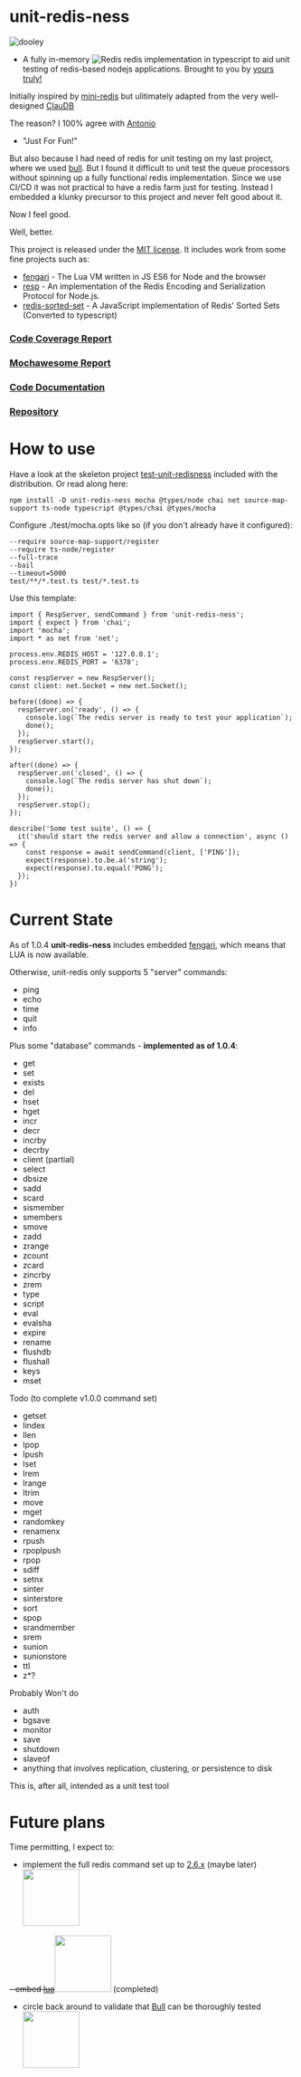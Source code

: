 # unit-redis-ness
![dooley](https://dooleydiligent.github.io/unit-redis-ness/doc/images/dooley.gif)

- A fully in-memory ![Redis][redis] redis implementation in typescript to aid unit testing of redis-based nodejs applications.  Brought to you by [yours truly!](http://www.joeandlane.com)

Initially inspired by [mini-redis](https://github.com/meteor/miniredis) but ulitimately adapted from the very well-designed [ClauDB](https://github.com/tonivade/claudb.git)

The reason?  I 100% agree with [Antonio](https://github.com/tonivade)

- "Just For Fun!"

But also because I had need of redis for unit testing on my last project, where we used [bull](https://www.npmjs.com/package/bull).  But I found it difficult to unit test the queue processors without spinning up a fully functional redis implementation.  Since we use CI/CD it was not practical to have a redis farm just for testing.  Instead I embedded a klunky precursor to this project and never felt good about it.

Now I feel good.

Well, better.

This project is released under the [MIT license](https://opensource.org/licenses/MIT).  It includes work from some fine projects such as:
- [fengari](https://fengari.io/) - The Lua VM written in JS ES6 for Node and the browser
- [resp](https://www.npmjs.com/package/resp) - An implementation of the Redis Encoding and Serialization Protocol for Node.js.
- [redis-sorted-set](https://www.npmjs.com/package/redis-sorted-set) - A JavaScript implementation of Redis' Sorted Sets (Converted to typescript)

### [Code Coverage Report](https://dooleydiligent.github.io/unit-redis-ness/coverage/index.html)
### [Mochawesome Report](https://dooleydiligent.github.io/unit-redis-ness/mochawesome/mochawesome.html)
### [Code Documentation](https://dooleydiligent.github.io/unit-redis-ness/doc/index.html)
### [Repository](https://github.com/dooleydiligent/unit-redis-ness)

# How to use
Have a look at the skeleton project [test-unit-redisness](https://github.com/dooleydiligent/unit-redis-ness/tree/master/test-unit-redis-ness) included with the distribution. Or read along here:

```
npm install -D unit-redis-ness mocha @types/node chai net source-map-support ts-node typescript @types/chai @types/mocha
```
Configure ./test/mocha.opts like so (if you don't already have it configured):
```
--require source-map-support/register
--require ts-node/register
--full-trace
--bail
--timeout=5000
test/**/*.test.ts test/*.test.ts
```
Use this template:
```
import { RespServer, sendCommand } from 'unit-redis-ness';
import { expect } from 'chai';
import 'mocha';
import * as net from 'net';

process.env.REDIS_HOST = '127.0.0.1';
process.env.REDIS_PORT = '6378';

const respServer = new RespServer();
const client: net.Socket = new net.Socket();

before((done) => {
  respServer.on('ready', () => {
    console.log(`The redis server is ready to test your application`);
    done();
  });
  respServer.start();
});

after((done) => {
  respServer.on('closed', () => {
    console.log(`The redis server has shut down`);
    done();
  });
  respServer.stop();
});

describe('Some test suite', () => {
  it('should start the redis server and allow a connection', async () => {
    const response = await sendCommand(client, ['PING']);
    expect(response).to.be.a('string');
    expect(response).to.equal('PONG');
  });
})
```
# Current State
As of 1.0.4 **unit-redis-ness** includes embedded [fengari](https://www.npmjs.com/package/fengari), which means that LUA is now available.

Otherwise, unit-redis only supports 5 "server" commands:

- ping
- echo
- time
- quit
- info

Plus some "database" commands - **implemented as of 1.0.4**:

- get
- set
- exists
- del
- hset
- hget
- incr
- decr
- incrby
- decrby
- client (partial)
- select
- dbsize
- sadd
- scard
- sismember
- smembers
- smove
- zadd
- zrange
- zcount
- zcard
- zincrby
- zrem
- type
- script
- eval
- evalsha
- expire
- rename
- flushdb
- flushall
- keys
- mset

Todo (to complete v1.0.0 command set)

- getset
- lindex
- llen
- lpop
- lpush
- lset
- lrem
- lrange
- ltrim
- move
- mget
- randomkey
- renamenx
- rpush
- rpoplpush
- rpop
- sdiff
- setnx
- sinter
- sinterstore
- sort
- spop
- srandmember
- srem
- sunion
- sunionstore
- ttl
- z*?

Probably Won't do

- auth
- bgsave
- monitor
- save
- shutdown
- slaveof
- anything that involves replication, clustering, or persistence to disk

This is, after all, intended as a unit test tool

# Future plans

Time permitting, I expect to:

- implement the full redis command set up to [2.6.x](http://download.redis.io/releases/) (maybe later)
<img width="100px" src="https://dooleydiligent.github.io/unit-redis-ness/doc/images/redis-white.png"><br/>


<del>- embed [lua](https://www.lua.org/)<img width="100px" src="https://dooleydiligent.github.io/unit-redis-ness/doc/images/luaa.gif"></del> (completed)<br/>

- circle back around to validate that [Bull](https://www.npmjs.com/package/bull ) can be thoroughly tested
<img width="100px" src="https://dooleydiligent.github.io/unit-redis-ness/doc/images/bull.png"><br/>

[Redis]: https://dooleydiligent.github.io/unit-redis-ness/doc/images/redis.png